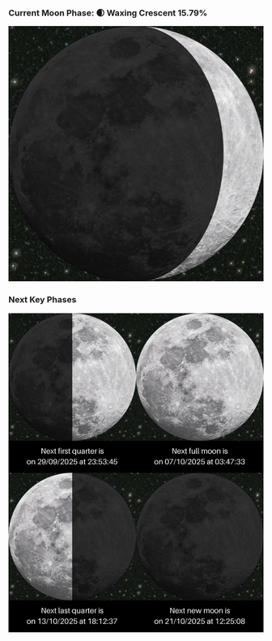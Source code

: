 ### Current Moon Phase: 🌒 Waxing Crescent 15.79%
![Moon Phase](moonphase.png)
### Next Key Phases
![Gallery](gallery.png)